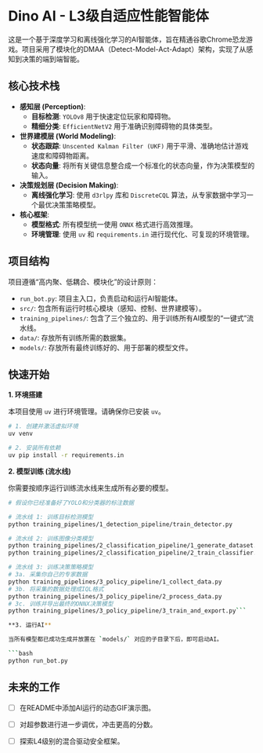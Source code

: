 # Dino AI - L3级自适应性能智能体

这是一个基于深度学习和离线强化学习的AI智能体，旨在精通谷歌Chrome恐龙游戏。项目采用了模块化的DMAA（Detect-Model-Act-Adapt）架构，实现了从感知到决策的端到端智能。

## 核心技术栈

*   **感知层 (Perception)**:
    *   **目标检测**: `YOLOv8` 用于快速定位玩家和障碍物。
    *   **精细分类**: `EfficientNetV2` 用于准确识别障碍物的具体类型。
*   **世界建模层 (World Modeling)**:
    *   **状态跟踪**: `Unscented Kalman Filter (UKF)` 用于平滑、准确地估计游戏速度和障碍物距离。
    *   **状态向量**: 将所有关键信息整合成一个标准化的状态向量，作为决策模型的输入。
*   **决策规划层 (Decision Making)**:
    *   **离线强化学习**: 使用 `d3rlpy` 库和 `DiscreteCQL` 算法，从专家数据中学习一个最优决策策略模型。
*   **核心框架**:
    *   **模型格式**: 所有模型统一使用 `ONNX` 格式进行高效推理。
    *   **环境管理**: 使用 `uv` 和 `requirements.in` 进行现代化、可复现的环境管理。

## 项目结构

项目遵循“高内聚、低耦合、模块化”的设计原则：

-   `run_bot.py`: 项目主入口，负责启动和运行AI智能体。
-   `src/`: 包含所有运行时核心模块（感知、控制、世界建模等）。
-   `training_pipelines/`: 包含了三个独立的、用于训练所有AI模型的“一键式”流水线。
-   `data/`: 存放所有训练所需的数据集。
-   `models/`: 存放所有最终训练好的、用于部署的模型文件。

## 快速开始

**1. 环境搭建**

本项目使用 `uv` 进行环境管理。请确保你已安装 `uv`。

```bash
# 1. 创建并激活虚拟环境
uv venv

# 2. 安装所有依赖
uv pip install -r requirements.in
```

**2. 模型训练 (流水线)**

你需要按顺序运行训练流水线来生成所有必要的模型。

```bash
# 假设你已经准备好了YOLO和分类器的标注数据

# 流水线 1: 训练目标检测模型
python training_pipelines/1_detection_pipeline/train_detector.py

# 流水线 2: 训练图像分类模型
python training_pipelines/2_classification_pipeline/1_generate_dataset.py
python training_pipelines/2_classification_pipeline/2_train_classifier.py

# 流水线 3: 训练决策策略模型
# 3a. 采集你自己的专家数据
python training_pipelines/3_policy_pipeline/1_collect_data.py
# 3b. 将采集的数据处理成IQL格式
python training_pipelines/3_policy_pipeline/2_process_data.py
# 3c. 训练并导出最终的ONNX决策模型
python training_pipelines/3_policy_pipeline/3_train_and_export.py```

**3. 运行AI**

当所有模型都已成功生成并放置在 `models/` 对应的子目录下后，即可启动AI。

```bash
python run_bot.py
```

## 未来的工作

*   [ ] 在README中添加AI运行的动态GIF演示图。
*   [ ] 对超参数进行进一步调优，冲击更高的分数。
*   [ ] 探索L4级别的混合驱动安全框架。


